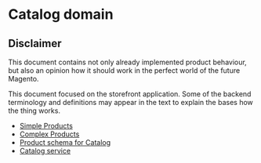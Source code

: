 # Catalog domain

## Disclaimer
This document contains not only already implemented product behaviour,
but also an opinion how it should work in the perfect world of the future Magento. 

This document focused on the storefront application.
Some of the backend terminology and definitions may appear in the text to explain the bases how the thing works.

* [Simple Products](catalog-domain/simple-products.md)
* [Complex Products](catalog-domain/understanding-of-complex-product-types.md)
* [Product schema for Catalog](catalog-domain/product-data-object.md)
* [Catalog service](catalog-domain/catalog-service.md)